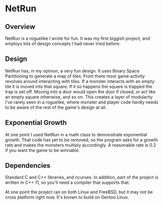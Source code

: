 NetRun
======

Overview
--------

NetRun is a roguelike I wrote for fun. It was my first biggish project, and employs lots of design concepts I had never tried before.

Design
------

NetRun has, in my opinion, a very fun design. It uses Binary Space Partitioning to generate a map of tiles. From there most game activity revolves around interacting with tiles. If a monster interacts with an empty tile it is moved into that square. If it so happens the square is trapped the trap is set off. Moving into a door would open the door if closed, or act like an empty square otherwise, and so on. This creates a layer of modularity I've rarely seen in a roguelike, where monster and player code hardly needs to be aware of the rest of the game's design at all.

Exponential Growth
------------------

At one point I used NetRun in a math class to demonstrate exponential growth. That code has yet to be removed, so the program asks for a growth rate and makes the monsters multiply accordingly. A reasonable rate is 0.2 if you want the game to be winnable.

Dependencies
------------

Standard C and C++ libraries, and ncurses. In addition, part of the project is written in C++ 11, so you'll need a compiler that supports that.

At one point the project ran on both Linux and FreeBSD, but it may not be cross platform right now. It's known to build on Gentoo Linux.
